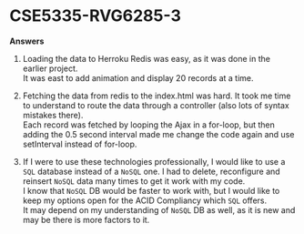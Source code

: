 CSE5335-RVG6285-3
=============

**Answers**

  1. Loading the data to Herroku Redis was easy, as it was done in the earlier project.  
  It was east to add animation and display 20 records at a time.  
  

  2. Fetching the data from redis to the index.html was hard. It took me time to understand to route the data through a controller (also lots of syntax mistakes there).  
  Each record was fetched by looping the Ajax in a for-loop, but then adding the 0.5 second interval made me change the code again and use setInterval instead of for-loop.  

  3. If I were to use these technologies professionally, I would like to use a `SQL` database instead of a `NoSQL` one. I had to delete, reconfigure and reinsert `NoSQL` data many times to get it work with my code.  
  I know that `NoSQL` DB would be faster to work with, but I would like to keep my options open for the ACID Compliancy which `SQL` offers.  
  It may depend on my understanding of `NoSQL` DB as well, as it is new and may be there is more factors to it.